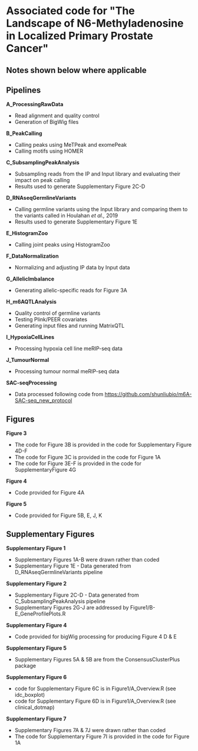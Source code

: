 # Associated code for "The Landscape of N6-Methyladenosine in Localized Primary Prostate Cancer"
## Notes shown below where applicable
## Pipelines

**A_ProcessingRawData**
* Read alignment and quality control
* Generation of BigWig files

**B_PeakCalling**
* Calling peaks using MeTPeak and exomePeak
* Calling motifs using HOMER

**C_SubsamplingPeakAnalysis**
* Subsampling reads from the IP and Input library and evaluating their impact on peak calling
* Results used to generate Supplementary Figure 2C-D

**D_RNAseqGermlineVariants**
* Calling germline variants using the Input library and comparing them to the variants called in Houlahan *et al.,* 2019
* Results used to generate Supplementary Figure 1E

**E_HistogramZoo**
* Calling joint peaks using HistogramZoo

**F_DataNormalization**
* Normalizing and adjusting IP data by Input data

**G_AllelicImbalance**
* Generating allelic-specific reads for Figure 3A

**H_m6AQTLAnalysis**
* Quality control of germline variants
* Testing Plink/PEER covariates
* Generating input files and running MatrixQTL

**I_HypoxiaCellLines**
* Processing hypoxia cell line meRIP-seq data

**J_TumourNormal**
* Processing tumour normal meRIP-seq data

**SAC-seqProcessing**
* Data processed following code from https://github.com/shunliubio/m6A-SAC-seq_new_protocol

## Figures

**Figure 3**
* The code for Figure 3B is provided in the code for Supplementary Figure 4D-F
* The code for Figure 3C is provided in the code for Figure 1A
* The code for Figure 3E-F is provided in the code for SupplementaryFigure 4G

**Figure 4**
* Code provided for Figure 4A

**Figure 5**
* Code provided for Figure 5B, E, J, K

## Supplementary Figures

**Supplementary Figure 1**
* Supplementary Figures 1A-B were drawn rather than coded
* Supplementary Figure 1E - Data generated from D_RNAseqGermlineVariants pipeline

**Supplementary Figure 2**
* Supplementary Figure 2C-D - Data generated from C_SubsamplingPeakAnalysis pipeline
* Supplementary Figures 2G-J are addressed by Figure1/B-E_GeneProfilePlots.R

**Supplementary Figure 4**
* Code provided for bigWig processing for producing Figure 4 D & E

**Supplementary Figure 5**
* Supplementary Figures 5A & 5B are from the ConsensusClusterPlus package

**Supplementary Figure 6**
* code for Supplementary Figure 6C is in Figure1/A_Overview.R (see idc_boxplot)
* code for Supplementary Figure 6D is in Figure1/A_Overview.R (see clinical_dotmap)

**Supplementary Figure 7**
* Supplementary Figures 7A & 7J were drawn rather than coded
* The code for Supplementary Figure 7I is provided in the code for Figure 1A
